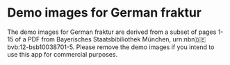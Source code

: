Demo images for German fraktur
==============================

The demo images for German fraktur are derived from a subset of pages 1-15 of a PDF from Bayerisches Staatsbibiliothek München, urn:nbn:de:bvb:12-bsb10038701-5. Please remove the demo images if you intend to use this app for commercial purposes.
